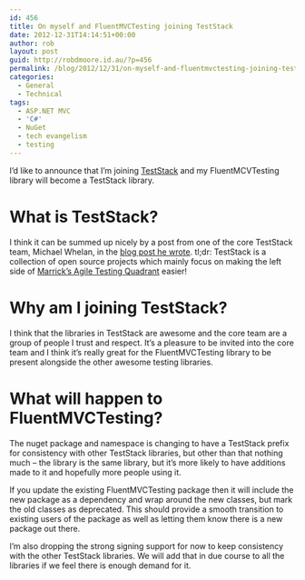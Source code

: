 ```yaml
---
id: 456
title: On myself and FluentMVCTesting joining TestStack
date: 2012-12-31T14:14:51+00:00
author: rob
layout: post
guid: http://robdmoore.id.au/?p=456
permalink: /blog/2012/12/31/on-myself-and-fluentmvctesting-joining-teststack/
categories:
  - General
  - Technical
tags:
  - ASP.NET MVC
  - 'C#'
  - NuGet
  - tech evangelism
  - testing
---
```

I&#8217;d like to announce that I&#8217;m joining <a href="http://teststack.github.com/" target="_blank">TestStack</a> and my FluentMCVTesting library will become a TestStack library.

# What is TestStack?

I think it can be summed up nicely by a post from one of the core TestStack team, Michael Whelan, in the <a href="http://michael-whelan.net/introducing-teststack" target="_blank">blog post he wrote</a>. tl;dr: TestStack is a collection of open source projects which mainly focus on making the left side of <a href="http://blog.jonasbandi.net/2010/02/agile-testing-quadrants.html" target="_blank">Marrick&#8217;s Agile Testing Quadrant</a> easier!

# Why am I joining TestStack?

I think that the libraries in TestStack are awesome and the core team are a group of people I trust and respect. It&#8217;s a pleasure to be invited into the core team and I think it&#8217;s really great for the FluentMVCTesting library to be present alongside the other awesome testing libraries.

# What will happen to FluentMVCTesting?

The nuget package and namespace is changing to have a TestStack prefix for consistency with other TestStack libraries, but other than that nothing much &#8211; the library is the same library, but it&#8217;s more likely to have additions made to it and hopefully more people using it.

If you update the existing FluentMVCTesting package then it will include the new package as a dependency and wrap around the new classes, but mark the old classes as deprecated. This should provide a smooth transition to existing users of the package as well as letting them know there is a new package out there.

I&#8217;m also dropping the strong signing support for now to keep consistency with the other TestStack libraries. We will add that in due course to all the libraries if we feel there is enough demand for it.